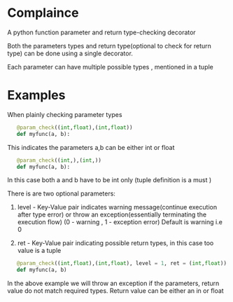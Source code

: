 # Complaince
A python function parameter and return type-checking decorator

Both the parameters types and return type(optional to check for return type)
can be done using a single decorator. 

Each parameter can have multiple possible types , mentioned in a tuple

Examples
========
When plainly checking parameter types

```python
   @param_check((int,float),(int,float))
   def myfunc(a, b):
```
This indicates the parameters a,b can be either int or float

```python
   @param_check((int,),(int,))
   def myfunc(a, b):
```
In this case both a and b have to be int only (tuple definition is a must )

There is are two optional parameters:

1. level - Key-Value pair indicates warning message(continue execution after type error) or throw an exception(essentially
   terminating the execution flow) (0 - warning , 1 - exception error) Default
   is warning i.e 0

2. ret - Key-Value pair indicating possible return types, in this case too
   value is a tuple

```python
   @param_check((int,float),(int,float), level = 1, ret = (int,float))
   def myfunc(a, b)
```
In the above example we will throw an exception if the parameters, return value do not match
required types. Return value can be either an in or float
